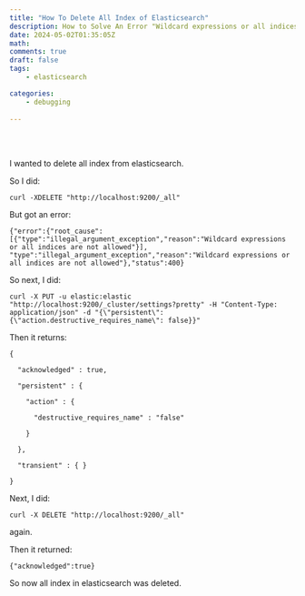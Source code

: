 ```yaml
---
title: "How To Delete All Index of Elasticsearch"
description: How to Solve An Error "Wildcard expressions or all indices are not allowed"
date: 2024-05-02T01:35:05Z
math: 
comments: true
draft: false
tags: 
    - elasticsearch

categories:
    - debugging
    
---
```



<br><br>

I wanted to delete all index from elasticsearch.

So I did:
```
curl -XDELETE "http://localhost:9200/_all"
```

But got an error: 
```
{"error":{"root_cause":[{"type":"illegal_argument_exception","reason":"Wildcard expressions or all indices are not allowed"}],
"type":"illegal_argument_exception","reason":"Wildcard expressions or all indices are not allowed"},"status":400}
```

So next, I did: 
```
curl -X PUT -u elastic:elastic "http://localhost:9200/_cluster/settings?pretty" -H "Content-Type: application/json" -d "{\"persistent\": {\"action.destructive_requires_name\": false}}"
```

Then it returns:
```
{

  "acknowledged" : true,

  "persistent" : {

    "action" : {

      "destructive_requires_name" : "false"

    }

  },

  "transient" : { }

}
```

Next, I did: 
```
curl -X DELETE "http://localhost:9200/_all"
```
again.

Then it returned: 
```
{"acknowledged":true} 
```

So now all index in elasticsearch was deleted.

